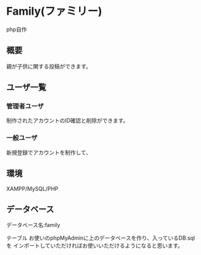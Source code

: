 # Family(ファミリー)
php自作

## 概要
親が子供に関する投稿ができます。

## ユーザ一覧
### 管理者ユーザ
制作されたアカウントのID確認と削除ができます。

### 一般ユーザ
新規登録でアカウントを制作して、

## 環境
XAMPP/MySQL/PHP

## データベース
データベース名:family

テーブル
お使いのphpMyAdminに上のデータベースを作り、入っているDB.sqlを
インポートしていただければお使いいただけるようになると思います。
